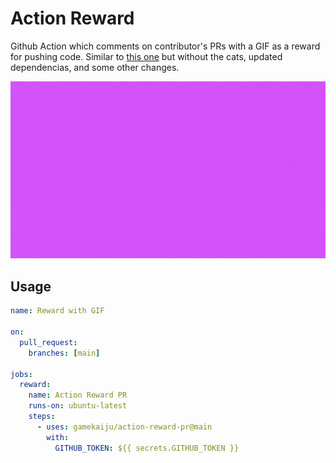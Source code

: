 # Action Reward

Github Action which comments on contributor's PRs with a GIF as a reward for pushing code. Similar to [this one](https://github.com/ruairidhwm/action-cats) but without the cats, updated dependencias, and some other changes.

![Example](assets/01.gif)

## Usage

```yaml
name: Reward with GIF

on:
  pull_request:
    branches: [main]

jobs:
  reward:
    name: Action Reward PR
    runs-on: ubuntu-latest
    steps:
      - uses: gamekaiju/action-reward-pr@main
        with:
          GITHUB_TOKEN: ${{ secrets.GITHUB_TOKEN }}
```
